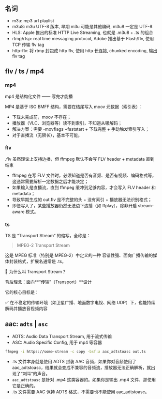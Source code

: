 ## 名词

- m3u: mp3 url playlist
- m3u8: m3u UTF-8 版本, 早期 m3u 可能是其他编码, m3u8 一定是 UTF-8
- HLS: Apple 推出的标准 HTTP Live Streaming, 也就是 .m3u8 + .ts 的组合
- rtmp/rtsp: real time messaging protocol, Adobe 推出基于 Flash/flv, 使用 TCP 传输 flv tag
- http-flv: 将 rtmp 封包成 http flv, 使用 http 长连接, chunked encoding, 输出 flv tag

## flv / ts / mp4

### mp4

mp4 是结构化文件 —— 写完才能播

MP4 是基于 ISO BMFF 结构，需要在结尾写入 moov 元数据（索引表）：

- 下载未完成前，moov 不存在；
- 播放器（VLC、浏览器等）读不到索引，不知道从哪解码；
- 解决方案：需要 -movflags +faststart + 下载完整 + 手动触发索引写入；
- 对于直播流（无限长），基本不可能。

### flv

.flv 虽然理论上支持边播，但 ffmpeg 默认不会写 FLV header + metadata 直到结束

- ffmpeg 在写 FLV 文件时，必须知道是否有音频、是否有视频、编码格式等，这通常需要解析一定数据之后才能决定；
- 如果输入是直播流，直到 ffmpeg 缓冲到足够内容，才会写入 FLV header 和 metadata；
- 导致早期生成的 out.flv 是不完整的头 + 没有索引 + 播放器无法识别格式；
- 即便写入了，某些播放器仍然无法边下边播（如 ffplay），除非开启 stream-aware 模式。

### ts

TS 是 “Transport Stream” 的缩写，全称是：

> MPEG-2 Transport Stream

这是 MPEG 标准（特别是 MPEG-2）中定义的一种 容错性强、面向广播传输的媒体封装格式，扩展名通常是 .ts。

🧱 为什么叫 Transport Stream？

背后理念：面向**“传输”（Transport）**设计

它的核心目标是：

✅ 在不稳定的传输环境（如卫星广播、地面数字电视、网络 UDP）下，也能持续解码并播放音视频内容

## aac: `adts` | `asc`

- ADTS: Audio Data Transport Stream, 用于流式传输
- ASC: Audio Specific Config, 用于 mp4 等容器

```sh
ffmpeg -i https://some-stream -c copy -bsf:a aac_adtstoasc out.ts
```

- .ts 文件本身就是使用 ADTS 封装 AAC 音频，如果你对音频使用了 aac_adtstoasc，结果就会变成不兼容的音频流，播放器无法正确解析，就出现了“刺耳”的声音。
- `aac_adtstoasc` 是针对 .mp4 这类容器的。如果你是输出 .mp4 文件，那使用它是正确的。
- .ts 文件需要 AAC 保持 ADTS 格式，不需要也不能使用 aac_adtstoasc。
